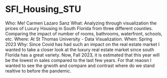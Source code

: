 # SFl_Housing_STU
Who: Me! Carmen Lazaro Sanz 
What: Analyzing through visualization the prices of Luxury Housing in South Florida from three different counties. Comparing the impact of number of rooms, bathrooms, waterfront, schools, etc. 
Where: At St Thomas University - Data Visualization. 
When: Spring 2023 
Why: Since Covid has had such an impact on the real estate market I wanted to take a closer look at the luxury real estate market since south Florida has a great variety. Now, Fall 2023, it is estimated that this year will be the lowest in sales compared to the last few years. For that reaosn I wanted to see the grwoth and compare and contrast where do we stand realtive to before the pandemic. 
